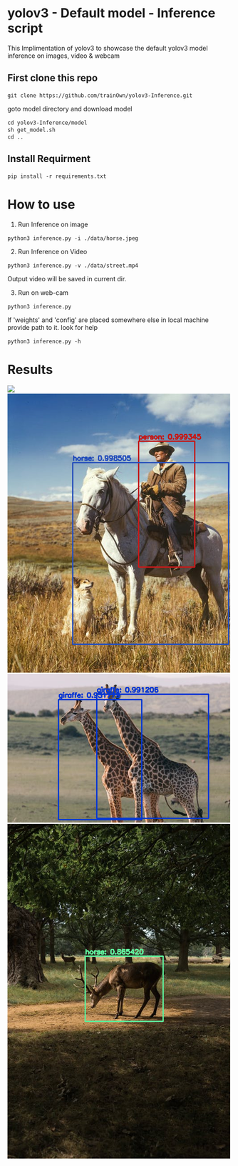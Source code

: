 # yolov3 - Default model -  Inference script
This Implimentation of yolov3 to showcase the default yolov3 model inference on images, video & webcam

## First clone this repo
```
git clone https://github.com/trainOwn/yolov3-Inference.git
```
goto model directory and download model
```
cd yolov3-Inference/model
sh get_model.sh
cd ..
```

## Install Requirment 
```
pip install -r requirements.txt
```

# How to use
1) Run Inference on image
```
python3 inference.py -i ./data/horse.jpeg 
```

2) Run Inference on Video
```
python3 inference.py -v ./data/street.mp4 
```
Output video will be saved in current dir.

3) Run on web-cam
```
python3 inference.py
```

If 'weights' and 'config' are placed somewhere else in local machine provide path to it.
look for help 
```
python3 inference.py -h
```
# Results
![](results/out.gif)
![](results/img1.png)
![](results/img2.png)
![](results/img3.png)
